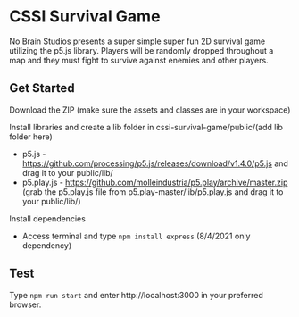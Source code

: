 # CSSI Survival Game
No Brain Studios presents a super simple super fun 2D survival game utilizing the p5.js library. Players will be randomly dropped throughout a map and they must fight to survive against enemies and other players.

## Get Started
Download the ZIP (make sure the assets and classes are in your workspace)

Install libraries and create a lib folder in cssi-survival-game/public/(add lib folder here)
* p5.js - https://github.com/processing/p5.js/releases/download/v1.4.0/p5.js and drag it to your public/lib/
* p5.play.js - https://github.com/molleindustria/p5.play/archive/master.zip (grab the p5.play.js file from p5.play-master/lib/p5.play.js and drag it to your public/lib/)

Install dependencies
* Access terminal and type `npm install express` (8/4/2021 only dependency)

## Test
Type `npm run start` and enter http://localhost:3000 in your preferred browser.
